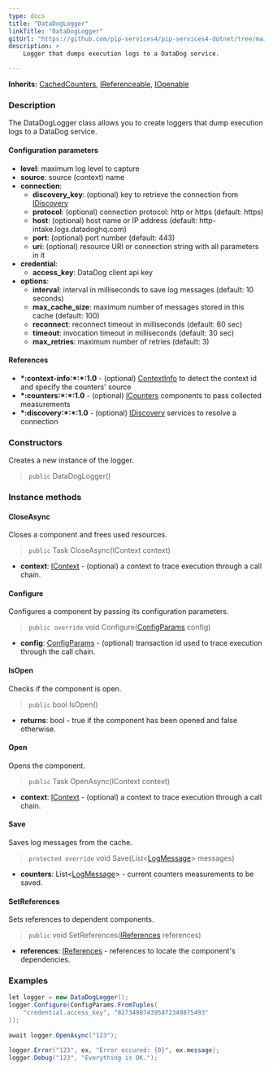 ```yaml
---
type: docs
title: "DataDogLogger"
linkTitle: "DataDogLogger"
gitUrl: "https://github.com/pip-services4/pip-services4-dotnet/tree/main/pip-services4-expressions-dotnet"
description: >
    Logger that dumps execution logs to a DataDog service.

---
```


**Inherits:** [CachedCounters](../../../observability/count/cached_counters/), [IReferenceable](../../../components/refer/ireferenceable), [IOpenable](../../../components/run/iopenable)

### Description
The DataDogLogger class allows you to create loggers that dump execution logs to a DataDog service.


#### Configuration parameters

- **level**: maximum log level to capture
- **source**: source (context) name
- **connection**:
    - **discovery_key**: (optional) key to retrieve the connection from [IDiscovery](../../../config/connect/idiscovery)
    - **protocol**: (optional) connection protocol: http or https (default: https)
    - **host**: (optional) host name or IP address (default: http-intake.logs.datadoghq.com)
    - **port**: (optional) port number (default: 443)
    - **uri**: (optional) resource URI or connection string with all parameters in it
- **credential**:
    - **access_key**: DataDog client api key
- **options**:
    - **interval**: interval in milliseconds to save log messages (default: 10 seconds)
    - **max_cache_size**: maximum number of messages stored in this cache (default: 100)
    - **reconnect**: reconnect timeout in milliseconds (default: 60 sec)
    - **timeout**: invocation timeout in milliseconds (default: 30 sec)
    - **max_retries**: maximum number of retries (default: 3)



#### References

- **\*:context-info:\*:\*:1.0** - (optional) [ContextInfo](../../../components/context/context_info) to detect the context id and specify the counters' source
- **\*:counters:\*:\*:1.0** - (optional) [ICounters](../../../observability/count/icounters) components to pass collected measurements
- **\*:discovery:\*:\*:1.0** - (optional) [IDiscovery](../../../config/connect/idiscovery) services to resolve a connection

### Constructors
Creates a new instance of the logger.

> `public` DataDogLogger()


### Instance methods

#### CloseAsync
Closes a component and frees used resources.

> `public` Task CloseAsync(IContext context)

- **context**: [IContext](../../../components/context/icontext) - (optional) a context to trace execution through a call chain.


#### Configure
Configures a component by passing its configuration parameters.

> `public override` void Configure([ConfigParams](../../../components/config/config_params) config)

- **config**: [ConfigParams](../../../components/config/config_params) - (optional) transaction id used to trace execution through the call chain.

#### IsOpen
Checks if the component is open.

> `public` bool IsOpen()

- **returns**: bool - true if the component has been opened and false otherwise.


#### Open
Opens the component.

> `public` Task OpenAsync(IContext context)

- **context**: [IContext](../../../components/context/icontext) - (optional) a context to trace execution through a call chain.


#### Save
Saves log messages from the cache.

> `protected override` void Save(List<[LogMessage](../../../observability/log/log_message)> messages)

- **counters**: List<[LogMessage](../../../observability/log/log_message)> - current counters measurements to be saved.


#### SetReferences
Sets references to dependent components.

> `public` void SetReferences([IReferences](../../../components/refer/ireferences) references)

- **references**: [IReferences](../../../components/refer/ireferences) - references to locate the component's dependencies.


### Examples

```cs
let logger = new DataDogLogger();
logger.Configure(ConfigParams.FromTuples(
    "credential.access_key", "827349874395872349875493"
));
 
await logger.OpenAsync("123");

logger.Error("123", ex, "Error occured: {0}", ex.message);
logger.Debug("123", "Everything is OK.");
```
